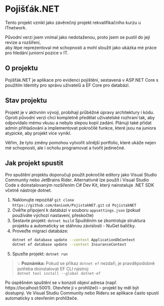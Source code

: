 # Pojišťák.NET

Tento projekt vznikl jako závěrečný projekt rekvalifikačního kurzu u ITnetwork. 

Původní verzi jsem vnímal jako nedotaženou, proto jsem se pustil do její revize a rozšíření,  
aby lépe reprezentoval mé schopnosti a mohl sloužit jako ukázka mé práce pro hledání juniorní pozice v IT.

## O projektu

Pojišťák.NET je aplikace pro evidenci pojištění, sestavená v ASP.NET Core s použitím Identity pro správu uživatelů a EF Core pro databázi.

## Stav projektu

Projekt je v aktivním vývoji, probíhají průběžné úpravy architektury i kódu.
Oproti původní verzi chci kompletně předělat uživatelské rozhraní tak,
aby odpovídalo mému vkusu a nebylo slepou kopií zadání.
Plánuji také přidat admin přihlašování a implementovat pokročilé funkce,
které jsou na juniora atypické, aby projekt více vynikl.

Věřím, že tyto změny pomohou vytvořit silnější portfolio,
které ukáže nejen mé schopnosti, ale i ochotu programovat a tvořit jedinečné.

## Jak projekt spustit

Pro spuštění projektu doporučuji použít pokročilé editory jako Visual Studio Community nebo JetBrains Rider.
Alternativně lze použít i Visual Studio Code s doinstalovaným rozšířením C# Dev Kit, který nainstaluje .NET SDK včetně nástroje dotnet.

1. Naklonujte repozitář
   `git clone https://github.com/danixek/PojistakNET.git`
   `cd PojistakNET`
2. Ověřte připojení k databázi v souboru `appsettings.json`
   (pokud používáte výchozí nastavení, přeskočte)
3. Sestavte projekt:
   `dotnet build`
   Spuštěním se zkontroluje struktura projektu a automaticky se stáhnou závislosti - NuGet balíčky.
4. Proveďte migraci databáze:
   ```bash příkazy
   dotnet ef database update --context ApplicationDbContext
   dotnet ef database update --context InsuranceContext
5. Spusťte projekt:
   `dotnet run`
   
> 💡 **Poznámka:** Pokud se příkaz `dotnet ef` nezdaří, je pravděpodobně potřeba doinstalovat EF CLI nástroj:  
`dotnet tool install --global dotnet-ef`

Po úspěšném spuštění se v konzoli objeví adresa (např. https://localhost:5001).
Otevřete ji v prohlížeči – projekt by měl být dostupný.
Ve Visual Studiu Community nebo Rideru se aplikace často spustí automaticky s otevřením prohlížeče.

